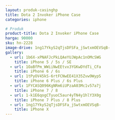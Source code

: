 ```yaml
---
layout: produk-casinghp
title: Dota 2 Invoker iPhone Case
categories: iphone

# Produk
product-title: Dota 2 Invoker iPhone Case
harga: 90000
sku: hn-2228
image-drive: 1ng17YkyS2qTjsDFSFa_jSwtxmOEVSqB-
gallery:
  - url: 1b6X-xPNAFJcPkLQAeYUJWpAc1nOMcSWG
    title: iPhone 5 / 5s / SE
  - url: 1OaBfPm_WWiiNwEEtvx3YGKwDYdTi_CFa
    title: iPhone 6 / 6s
  - url: 1tPyOV45kS-6rtFCNwEE41X35Zvw9WypS
    title: iPhone 6 Plus / 6s Plus
  - url: 1FYCASQ096KgNRm6iUPzaA03Mc1v57a7j
    title: iPhone 7 / 8
  - url: 1-k1E6qogCTyuoC5aur4yTN4y1hlY3X0g
    title: iPhone 7 Plus / 8 Plus
  - url: 1ng17YkyS2qTjsDFSFa_jSwtxmOEVSqB-
    title: iPhone X
---
```

